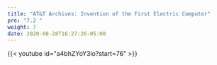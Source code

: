 ```yaml
---
title: "AT&T Archives: Invention of the First Electric Computer"
pre: "7.2 "
weight: 7
date: 2020-08-28T16:27:26-05:00
---
```


{{< youtube id="a4bhZYoY3lo?start=76" >}}

